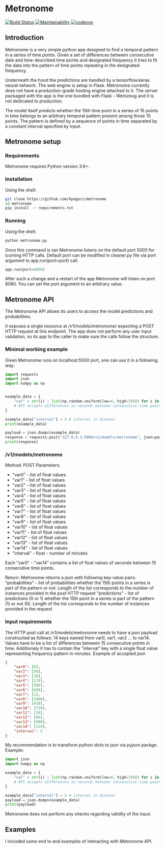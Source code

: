 # Metronome
[![Build Status](https://travis-ci.org/kpagacz/glyculator-cleaner.svg?branch=app)](https://travis-ci.org/kpagacz/glyculator-cleaner)
[![Maintainability](https://api.codeclimate.com/v1/badges/c6147e4561478ec28b30/maintainability)](https://codeclimate.com/github/kpagacz/metronome/maintainability)
[![codecov](https://codecov.io/gh/kpagacz/metronome/branch/app/graph/badge.svg)](https://codecov.io/gh/kpagacz/metronome)


## Introduction
Metronome is a very simple python app designed to find a temporal pattern in a series of time points. 
Given a set of differences between consecutive date and time-described time points 
and designated frequency it tries to fit the data into the pattern of time points repeating in the designated frequency.

Underneath the hood the predictions are handled by a tensorflow.keras neural network. The web engine is setup
in Flask. Metronome currently does not have a production-grade hosting engine attached to it. The server packaged
with the app is the one bundled with Flask - Werkzeug and it is not dedicated to production.

The model itself predicts whether the 15th time point in a series of 15 points in time belongs to an arbitrary temporal pattern
present among those 15 points. The pattern is defined by a sequence of points in time separated by a constant 
interval specified by input.

## Metronome setup
### Requirements
Metronome requires Python version 3.6+.

### Installation
Using the shell:
```bash
git clone https://github.com/kpagacz/metronome
cd metronome
pip install -r requirements.txt
```

### Running
Using the shell:
```bash
python metronome.py
```

Once this command is ran Metronome listens on the default port 5000 for icoming HTTP calls. Default port can be modified in cleaner.py file
via port argument to app.run(port=port) call.
```python
app.run(port=8080)
```
After such a change and a restart of the app Metronome will listen on port 8080. You can set the port argument to an arbitrary value.

## Metronome API
The Metronome API allows its users to access the model predictions and probabilities.

It exposes a single resource at /v1/models/metronome/ expecting a POST HTTP request at this endpoint.
The app does not perform any user input validation, so its app to the caller to make sure the calls
follow the structure.

### Minimal working example
Given Metronome runs on localhost:5000 port, one can use it in a following way:
```python
import requests
import json
import numpy as np


example_data = {
    "var" + str(i) : list(np.random.uniform(low=0, high=350)) for i in range(14)
    # API accepts differences in seconds between consecutive time points
}

example_data["interval"] = 5 # interval in minutes
print(example_data)

payload = json.dumps(example_data)
response = requests.post("127.0.0.1:5000/v1/models/metronome", json=payload)
print(response)
```

### /v1/models/metronome
Method: POST
Parameters:
- "var0" - list of float values
- "var1" - list of float values
- "var2" - list of float values
- "var3" - list of float values
- "var4" - list of float values
- "var5" - list of float values
- "var6" - list of float values
- "var7" - list of float values
- "var8" - list of float values
- "var9" - list of float values
- "var10" - list of float values
- "var11" - list of float values
- "var12" - list of float values
- "var13" - list of float values
- "var14" - list of float values 
- "interval" - float - number of minutes

Each "var0" - "var14" contains a list of float values of seconds between 15 consecutive time points.

Return:
Metronome returns a json with following key-value pairs:
"probabilities" - list of probabilities whether the 15th points in a series is part of the pattern or not.
    Length of the list corresponds to the number of instances provided in the post HTTP request
"predictions" - list of predictions (0 or 1) whether the 15th point in a series is part of the pattern (1) or not (0).
    Length of the list corresponds to the number of instances provided in the request

### Input requirements
The HTTP post call at /v1/models/metronome needs to have a json payload constructed as follows:
14 keys named from var0, var1, var2 ... to var14. Values have to be a list of differences
between 15 consecutive points in time. Additionaly it has to contain the "interval" key 
with a single float value representing frequency pattern in minutes.
Example of accepted json
```json
{
    "var0": [0],
    "var2": [50],
    "var3": [30],
    "var4": [170],
    "var5": [300],
    "var6": [600],
    "var7": [1],
    "var8": [1000],
    "var9": [450],
    "var10": [750],
    "var11": [20],
    "var12": [66],
    "var13": [900],
    "var14": [129],
    "interval": 5
}
```

My recommendation is to transform python dicts to json via pyjson packge. Example:
```python
import json
import numpy as np 

example_data = {
    "var" + str(i) : list(np.random.uniform(low=0, high=350)) for i in range(14)
    # API accepts differences in seconds between consecutive time points
}

example_data["interval"] = 5 # interval in minutes
payload = json.dumps(example_data)
print(payload)
```

Metronome does not perform any checks regarding validity of the input.


## Examples
I included some end to end examples of interacting with Metronome API.

